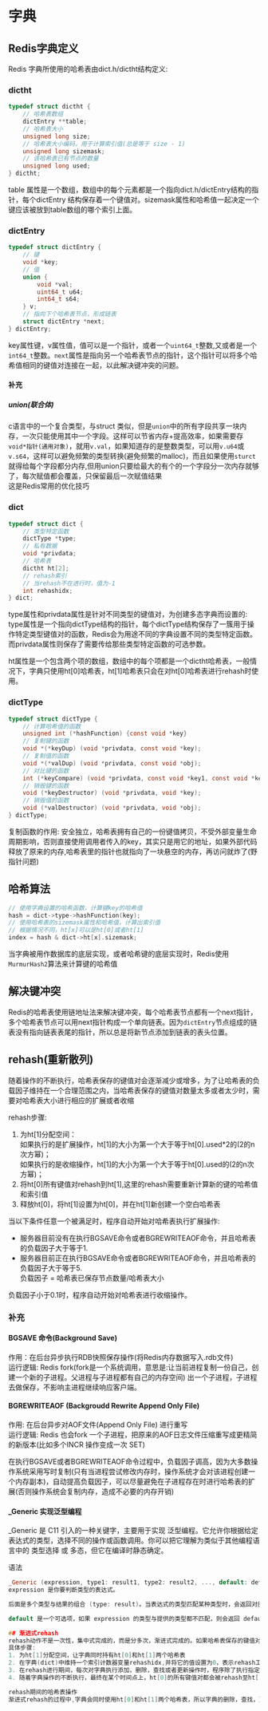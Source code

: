 # 字典 

## Redis字典定义  
Redis 字典所使用的哈希表由dict.h/dictht结构定义:
### dictht
```c
typedef struct dictht {
    // 哈希表数组
    dictEntry **table;
    // 哈希表大小
    unsigned long size;
    // 哈希表大小编码，用于计算索引值(总是等于 size - 1)
    unsigned long sizemask;
    // 该哈希表已有节点的数量
    unsigned long used;
} dictht;
```
table 属性是一个数组，数组中的每个元素都是一个指向dict.h/dictEntry结构的指针，每个dictEntry 结构保存着一个键值对。sizemask属性和哈希值一起决定一个键应该被放到table数组的哪个索引上面。  
### dictEntry
```c
typedef struct dictEntry {
    // 键
    void *key;
    // 值
    union {
        void *val;
        uint64_t u64;
        int64_t s64;
    } v;
    // 指向下个哈希表节点，形成链表
    struct dictEntry *next;
} dictEntry;
```
key属性键，v属性值，值可以是一个指针，或者一个```uint64_t```整数,又或者是一个```int64_t```整数。```next```属性是指向另一个哈希表节点的指针，这个指针可以将多个哈希值相同的键值对连接在一起，以此解决键冲突的问题。    

#### **补充**
##### union(联合体)
c语言中的一个复合类型，与struct 类似，但是```union```中的所有字段共享一块内存，一次只能使用其中一个字段。这样可以节省内存+提高效率，如果需要存 ```void*指针(通用对象)```，就用```v.val```，如果知道存的是整数类型，可以用```v.u64```或```v.s64```，这样可以避免频繁的类型转换(避免频繁的malloc)，而且如果使用```sturct```就得给每个字段都分内存,但用union只要给最大的有个的一个字段分一次内存就够了，每次赋值都会覆盖，只保留最后一次赋值结果  
这是Redis常用的优化技巧

### dict
```c
typedef struct dict {
    // 类型特定函数
    dictType *type;
    // 私有数据
    void *privdata;
    // 哈希表
    dictht ht[2];
    // rehash索引
    // 当rehash不在进行时，值为-1
    int rehashidx;
} dict;
```
type属性和privdata属性是针对不同类型的键值对，为创建多态字典而设置的:       
type属性是一个指向dictType结构的指针，每个dictType结构保存了一簇用于操作特定类型键值对的函数，Redis会为用途不同的字典设置不同的类型特定函数。而privdata属性则保存了需要传给那些类型特定函数的可选参数。  

ht属性是一个包含两个项的数组，数组中的每个项都是一个dictht哈希表，一般情况下，字典只使用ht[0]哈希表，ht[1]哈希表只会在对ht[0]哈希表进行rehash时使用。

### dictType
```c
typedef struct dictType {
    // 计算哈希值的函数
    unsigned int (*hashFunction) {const void *key}
    // 复制键的函数
    void *(*keyDup) (void *privdata, const void *key);
    // 复制值的函数
    void *(*valDup) (void *privdata, const void *obj);
    // 对比键的函数
    int (*keyCompare) (void *privdata, const void *key1, const void *key2);
    // 销毁键的函数
    void (*keyDestructor) (void *privdata, void *key);
    // 销毁值的函数
    void (*valDestructor) (void *privdata, void *obj);
} dictType;
```
复制函数的作用: 安全独立，哈希表拥有自己的一份键值拷贝，不受外部变量生命周期影响，否则直接使用调用者传入的key，其实只是用它的地址，如果外部代码释放了原来的内存,哈希表里的指针也就指向了一块悬空的内存，再访问就炸了(野指针问题)
## 哈希算法

```c
// 使用字典设置的哈希函数，计算键key的哈希值
hash = dict->type->hashFunction(key);
// 使用哈希表的sizemask属性和哈希值，计算出索引值
// 根据情况不同，ht[x]可以是ht[0]或者ht[1]
index = hash & dict->ht[x].sizemask;
```
当字典被用作数据库的底层实现，或者哈希键的底层实现时，Redis使用```MurmurHash2```算法来计算键的哈希值

## 解决键冲突

Redis的哈希表使用链地址法来解决键冲突，每个哈希表节点都有一个next指针，多个哈希表节点可以用next指针构成一个单向链表。因为```dictEntry```节点组成的链表没有指向链表表尾的指针，所以总是将新节点添加到链表的表头位置。

## rehash(重新散列)

随着操作的不断执行，哈希表保存的键值对会逐渐减少或增多，为了让哈希表的负载因子维持在一个合理范围之内，当哈希表保存的键值对数量太多或者太少时，需要对哈希表大小进行相应的扩展或者收缩  

rehash步骤:  
1. 为ht[1]分配空间：  
如果执行的是扩展操作，ht[1]的大小为第一个大于等于ht[0].used*2的(2的n次方幂)；  
如果执行的是收缩操作，ht[1]的大小为第一个大于等于ht[0].used的(2的n次方幂)；  
2. 将ht[0]所有键值对rehash到ht[1],这里的rehash需要重新计算新的键的哈希值和索引值  
3. 释放ht[0]，将ht[1]设置为ht[0]，并在ht[1]新创建一个空白哈希表  

当以下条件任意一个被满足时，程序自动开始对哈希表执行扩展操作:  
* 服务器目前没有在执行BGSAVE命令或者BGREWRITEAOF命令，并且哈希表的负载因子大于等于1.
* 服务器目前正在执行BGSAVE命令或者BGREWRITEAOF命令，并且哈希表的负载因子大于等于5.  
负载因子 = 哈希表已保存节点数量/哈希表大小

负载因子小于0.1时，程序自动开始对哈希表进行收缩操作。

### 补充
#### BGSAVE 命令(Background Save)
作用：在后台异步执行RDB快照保存操作(将Redis内存数据写入.rdb文件)  
运行逻辑: Redis fork(fork是一个系统调用，意思是:让当前进程复制一份自己，创建一个新的子进程。父进程与子进程都有自己的内存空间) 出一个子进程，子进程去做保存，不影响主进程继续响应客户端。

#### BGREWRITEAOF (Backgroudd Rewrite Append Only File)
作用: 在后台异步对AOF文件(Append Only File) 进行重写  
运行逻辑: Redis 也会fork 一个子进程，把原来的AOF日志文件压缩重写成更精简的新版本(比如多个INCR 操作变成一次 SET)  

在执行BGSAVE或者BGREWRITEAOF命令过程中，负载因子调高，因为大多数操作系统采用写时复制(只有当进程尝试修改内存时，操作系统才会对该进程创建一个内存副本)，自动提高负载因子，可以尽量避免在子进程存在时进行哈希表的扩展(否则操作系统会复制内存，造成不必要的内存开销)

#### _Generic 实现泛型编程
_Generic 是 C11 引入的一种关键字，主要用于实现 泛型编程。它允许你根据给定表达式的类型，选择不同的操作或函数调用。你可以把它理解为类似于其他编程语言中的 类型选择 或 多态，但它在编译时静态确定。

语法
```c
_Generic (expression, type1: result1, type2: result2, ..., default: default_result)
expression 是你要判断类型的表达式。

后面是多个类型与结果的组合 (type: result)。当表达式的类型匹配某种类型时，会返回对应的结果。

default 是一个可选项，如果 expression 的类型与提供的类型都不匹配，则会返回 default_result。

## 渐进式rehash
rehash动作不是一次性，集中式完成的，而是分多次，渐进式完成的。如果哈希表保存的键值对是上百万甚至上亿，那么一次性rehash，可能会导致服务器在一段时间内停止服务。  
具体步骤:
1. 为ht[1]分配空间，让字典同时持有ht[0]和ht[1]两个哈希表
2. 在字典(dict)中维持一个索引计数器变量rehashidx,并将它的值设置为0，表示rehash工作正式开始
3. 在rehash进行期间，每次对字典执行添加，删除，查找或者更新操作时，程序除了执行指定的操作以外，还顺带将ht[0]哈希表在rehashidx索引上的所有键值对rehash到ht[1],当rehash工作完成之后，程序将rehashidx属性的值增一(不断增加的)。
4. 随着字典操作的不断执行，最终在某个时间点上，ht[0]的所有键值对都会被rehash至ht[1] (ht[0].used==0的时候)，这时程序将rehashidx属性的值设为-1，表示rehash操作已完成。

rehash期间的哈希表操作  
渐进式rehash的过程中,字典会同时使用ht[0]和ht[1]两个哈希表，所以字典的删除，查找，更新等操作都会在两个哈希表上进行。在rehash期间，新添加到字典的键值对一律会被保存到ht[1]里面，而ht[0]则不再进行任何添加操作.